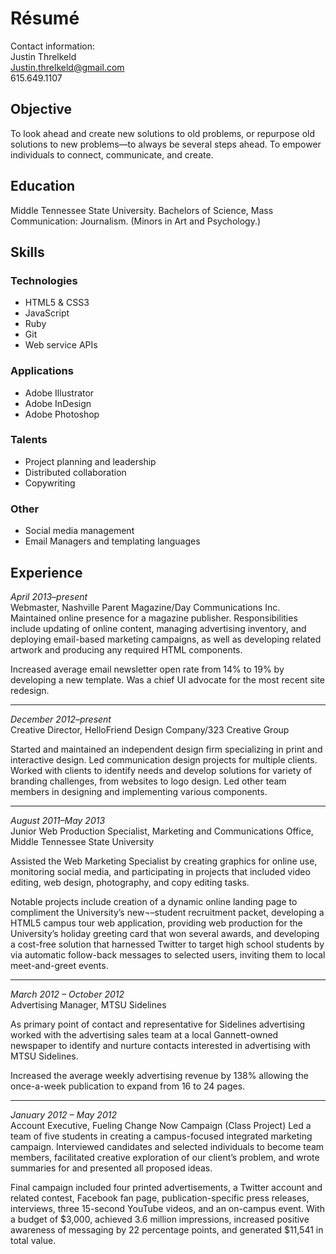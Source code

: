 # Résumé
Contact information:  
Justin Threlkeld  
Justin.threlkeld@gmail.com  
615.649.1107  

## Objective
To look ahead and create new solutions to old problems, or repurpose old solutions to new problems—to always be several steps ahead. To empower individuals to connect, communicate, and create.

## Education
Middle Tennessee State University. Bachelors of Science, Mass Communication: Journalism. (Minors in Art and Psychology.)

## Skills
### Technologies
  - HTML5 & CSS3
  - JavaScript
  - Ruby
  - Git
  - Web service APIs

### Applications
  - Adobe Illustrator
  - Adobe InDesign
  - Adobe Photoshop

### Talents
  - Project planning and leadership
  - Distributed collaboration
  - Copywriting


### Other
  - Social media management
  - Email Managers and templating languages

## Experience

*April 2013–present*  
Webmaster, Nashville Parent Magazine/Day Communications Inc.
Maintained online presence for a magazine publisher. Responsibilities include updating of online content, managing advertising inventory, and deploying email-based marketing campaigns, as well as developing related artwork and producing any required HTML components.

Increased average email newsletter open rate from 14% to 19% by developing a new template. Was a chief UI advocate for the most recent site redesign.

---

*December 2012–present*   
Creative Director, HelloFriend Design Company/323 Creative Group

Started and maintained an independent design firm specializing in print and interactive design. Led communication design projects for multiple clients. Worked with clients to identify needs and develop solutions for variety of branding challenges, from websites to logo design. Led other team members in designing and implementing various components.

---

*August 2011–May 2013*  
Junior Web Production Specialist, Marketing and Communications Office, Middle Tennessee State University

Assisted the Web Marketing Specialist by creating graphics for online use, monitoring social media, and participating in projects that included video editing, web design, photography, and copy editing tasks. 

Notable projects include creation of a dynamic online landing page to compliment the University’s new¬–student recruitment packet, developing a HTML5 campus tour web application, providing web production for the University’s holiday greeting card that won several awards, and developing a cost-free solution that harnessed Twitter to target high school students by via automatic follow-back messages to selected users, inviting them to local meet-and-greet events.

---

*March 2012 – October 2012*  
Advertising Manager, MTSU Sidelines

As primary point of contact and representative for Sidelines advertising worked with the advertising sales team at a local Gannett-owned newspaper to identify and nurture contacts interested in advertising with MTSU Sidelines.

Increased the average weekly advertising revenue by 138% allowing the once-a-week publication to expand from 16 to 24 pages.

---

*January 2012 – May 2012*  
Account Executive, Fueling Change Now Campaign (Class Project)
Led a team of five students in creating a campus-focused integrated marketing campaign. Interviewed candidates and selected individuals to become team members, facilitated creative exploration of our client’s problem, and wrote summaries for and presented all proposed ideas.  

Final campaign included four printed advertisements, a Twitter account and related contest, Facebook fan page, publication-specific press releases, interviews, three 15-second YouTube videos, and an on-campus event. With a budget of $3,000, achieved 3.6 million impressions, increased positive awareness of messaging by 22 percentage points, and generated $11,541 in total value.
